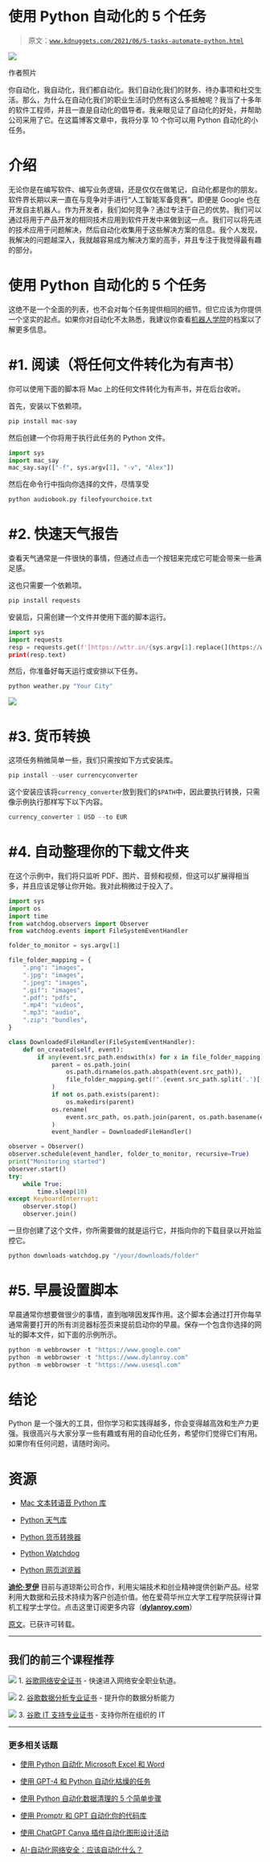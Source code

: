 # 使用 Python 自动化的 5 个任务

> 原文：[`www.kdnuggets.com/2021/06/5-tasks-automate-python.html`](https://www.kdnuggets.com/2021/06/5-tasks-automate-python.html)

![](img/271ec7f71d6461a8afd003f2eb9511ba.png)

作者照片

你自动化，我自动化，我们都自动化。我们自动化我们的财务、待办事项和社交生活。那么，为什么在自动化我们的职业生活时仍然有这么多抵触呢？我当了十多年的软件工程师，并且一直是自动化的倡导者。我亲眼见证了自动化的好处，并帮助公司采用了它。在这篇博客文章中，我将分享 10 个你可以用 Python 自动化的小任务。

# 介绍

无论你是在编写软件、编写业务逻辑，还是仅仅在做笔记，自动化都是你的朋友。软件界长期以来一直在与竞争对手进行“人工智能军备竞赛”。即便是 Google 也在开发自主机器人。作为开发者，我们如何竞争？通过专注于自己的优势。我们可以通过将用于产品开发的相同技术应用到软件开发中来做到这一点。我们可以将先进的技术应用于问题解决，然后自动化收集用于这些解决方案的信息。我个人发现，我解决的问题越深入，我就越容易成为解决方案的高手，并且专注于我觉得最有趣的部分。

# 使用 Python 自动化的 5 个任务

这绝不是一个全面的列表，也不会对每个任务提供相同的细节。但它应该为你提供一个坚实的起点。如果你对自动化不太熟悉，我建议你查看[机器人学院](https://medium.com/robotacademy)的档案以了解更多信息。

# #1\. 阅读（将任何文件转化为有声书）

你可以使用下面的脚本将 Mac 上的任何文件转化为有声书，并在后台收听。

首先，安装以下依赖项。

```py
pip install mac-say
```

然后创建一个你将用于执行此任务的 Python 文件。

```py
import sys
import mac_say
mac_say.say(["-f", sys.argv[1], "-v", "Alex"])
```

然后在命令行中指向你选择的文件，尽情享受

```py
python audiobook.py fileofyourchoice.txt
```

# #2\. 快速天气报告

查看天气通常是一件很快的事情，但通过点击一个按钮来完成它可能会带来一些满足感。

这也只需要一个依赖项。

```py
pip install requests
```

安装后，只需创建一个文件并使用下面的脚本运行。

```py
import sys
import requests
resp = requests.get(f'[https://wttr.in/{sys.argv[1].replace(](https://wttr.in/%7Bsys.argv[1].replace()" ", "+")}')
print(resp.text)
```

然后，你准备好每天运行或安排以下任务。

```py
python weather.py "Your City"
```

![](img/bcc66567545eefeb679c6f37f1fa3bac.png)

# #3\. 货币转换

这项任务稍微简单一些，我们只需按如下方式安装库。

```py
pip install --user currencyconverter
```

这个安装应该将`currency_converter`放到我们的`$PATH`中，因此要执行转换，只需像示例执行那样写下以下内容。

```py
currency_converter 1 USD --to EUR
```

# #4\. 自动整理你的下载文件夹

在这个示例中，我们将只监听 PDF、图片、音频和视频，但这可以扩展得相当多，并且应该足够让你开始。我对此稍微过于投入了。

```py
import sys
import os
import time
from watchdog.observers import Observer
from watchdog.events import FileSystemEventHandler

folder_to_monitor = sys.argv[1]

file_folder_mapping = {
    ".png": "images",
    ".jpg": "images",
    ".jpeg": "images",
    ".gif": "images",
    ".pdf": "pdfs",
    ".mp4": "videos",
    ".mp3": "audio",
    ".zip": "bundles",
}

class DownloadedFileHandler(FileSystemEventHandler):
    def on_created(self, event):
        if any(event.src_path.endswith(x) for x in file_folder_mapping):
            parent = os.path.join(
                os.path.dirname(os.path.abspath(event.src_path)),
                file_folder_mapping.get(f".{event.src_path.split('.')[-1]}"),
            )
            if not os.path.exists(parent):
                os.makedirs(parent)
            os.rename(
                event.src_path, os.path.join(parent, os.path.basename(event.src_path))
            )
            event_handler = DownloadedFileHandler()

observer = Observer()
observer.schedule(event_handler, folder_to_monitor, recursive=True)
print("Monitoring started")
observer.start()
try:
    while True:
        time.sleep(10)
except KeyboardInterrupt:
    observer.stop()
    observer.join()
```

一旦你创建了这个文件，你所需要做的就是运行它，并指向你的下载目录以开始监控它。

```py
python downloads-watchdog.py "/your/downloads/folder"
```

# #5\. 早晨设置脚本

早晨通常你想要做很少的事情，直到咖啡因发挥作用。这个脚本会通过打开你每早通常需要打开的所有浏览器标签页来提前启动你的早晨。保存一个包含你选择的网址的脚本文件，如下面的示例所示。

```py
python -m webbrowser -t "https://www.google.com"
python -m webbrowser -t "https://www.dylanroy.com"
python -m webbrowser -t "https://www.usesql.com"
```

# 结论

Python 是一个强大的工具，但你学习和实践得越多，你会变得越高效和生产力更强。我很高兴与大家分享一些有趣或有用的自动化任务，希望你们觉得它们有用。如果你有任何问题，请随时询问。

# 资源

+   [Mac 文本转语音 Python 库](https://github.com/andrewp-as-is/mac-say.py)

+   [Python 天气库](https://github.com/vierofernando/python-weather)

+   [Python 货币转换器](https://github.com/alexprengere/currencyconverter)

+   [Python Watchdog](https://github.com/gorakhargosh/watchdog)

+   [Python 网页浏览器](https://docs.python.org/3/library/webbrowser.html)

**[迪伦·罗伊](https://www.linkedin.com/in/dylan-roy/)** 目前与道琼斯公司合作，利用尖端技术和创业精神提供创新产品。经常利用大数据和云技术持续为客户创造价值。他在爱荷华州立大学工程学院获得计算机工程学士学位。点击这里订阅更多内容（[**dylanroy.com**](http://dylanroy.com)）

[原文](https://medium.com/robotacademy/5-tasks-to-automate-with-python-e7146996f3)。已获许可转载。

* * *

## 我们的前三个课程推荐

![](img/0244c01ba9267c002ef39d4907e0b8fb.png) 1\. [谷歌网络安全证书](https://www.kdnuggets.com/google-cybersecurity) - 快速进入网络安全职业轨道。

![](img/e225c49c3c91745821c8c0368bf04711.png) 2\. [谷歌数据分析专业证书](https://www.kdnuggets.com/google-data-analytics) - 提升你的数据分析能力

![](img/0244c01ba9267c002ef39d4907e0b8fb.png) 3\. [谷歌 IT 支持专业证书](https://www.kdnuggets.com/google-itsupport) - 支持你所在组织的 IT

* * *

### 更多相关话题

+   [使用 Python 自动化 Microsoft Excel 和 Word](https://www.kdnuggets.com/2021/08/automate-microsoft-excel-word-python.html)

+   [使用 GPT-4 和 Python 自动化枯燥的任务](https://www.kdnuggets.com/2023/03/automate-boring-stuff-chatgpt-python.html)

+   [使用 Python 自动化数据清理的 5 个简单步骤](https://www.kdnuggets.com/5-simple-steps-to-automate-data-cleaning-with-python)

+   [使用 Promptr 和 GPT 自动化你的代码库](https://www.kdnuggets.com/2023/04/automate-codebase-promptr-gpt.html)

+   [使用 ChatGPT Canva 插件自动化图形设计活动](https://www.kdnuggets.com/automate-graphic-design-activity-with-chatgpt-canva-plugin)

+   [AI-自动化网络安全：应该自动化什么？](https://www.kdnuggets.com/ai-automated-cybersecurity-what-to-automate)
